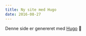 ```yaml
---
title: Ny site med Hugo
date: 2016-08-27
---
```


Denne side er genereret med [Hugo](https://gohugo.io/) 👀
